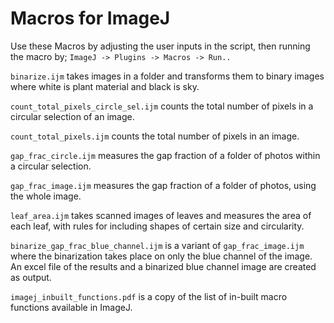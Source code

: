 # Macros for ImageJ

Use these Macros by adjusting the user inputs in the script, then running the macro by; `ImageJ -> Plugins -> Macros -> Run..`

`binarize.ijm` takes images in a folder and transforms them to binary images where white is plant material and black is sky.

`count_total_pixels_circle_sel.ijm` counts the total number of pixels in a circular selection of an image.

`count_total_pixels.ijm` counts the total number of pixels in an image.

`gap_frac_circle.ijm` measures the gap fraction of a folder of photos within a circular selection.

`gap_frac_image.ijm` measures the gap fraction of a folder of photos, using the whole image.

`leaf_area.ijm` takes scanned images of leaves and measures the area of each leaf, with rules for including shapes of certain size and circularity.

`binarize_gap_frac_blue_channel.ijm` is a variant of `gap_frac_image.ijm` where the binarization takes place on only the blue channel of the image. An excel file of the results and a binarized blue channel image are created as output.

`imagej_inbuilt_functions.pdf` is a copy of the list of in-built macro functions available in ImageJ.